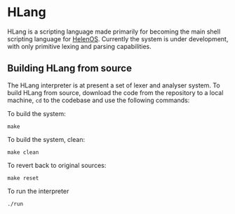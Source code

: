 HLang
=====

HLang is a scripting language made primarily for becoming the main shell scripting language for [HelenOS](www.helenos.org). Currently the system is under development, with only primitive lexing and parsing capabilities.


Building HLang from source
----------------
The HLang interpreter is at present a set of lexer and analyser system. To build HLang from source, download the code from the repository to a local machine, `cd` to the codebase and use the following commands:

To build the system:

    make

To build the system, clean:

    make clean

To revert back to original sources:

    make reset

To run the interpreter

    ./run
